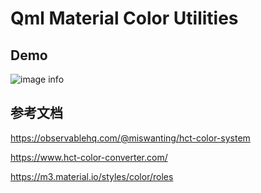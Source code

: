 # Qml Material Color Utilities

## Demo

![image info](./demo/dynamicscheme/demo.gif)

## 参考文档

https://observablehq.com/@miswanting/hct-color-system

https://www.hct-color-converter.com/

https://m3.material.io/styles/color/roles
